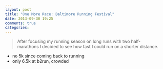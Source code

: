 ```yaml
---
layout: post
title: "One More Race: Baltimore Running Festival"
date: 2013-09-30 19:25
comments: true
categories: 
---
```

> After focusing my running season on long runs with two half-marathons I decided to see how fast I could run on a shorter distance.

 * no 5k since coming back to running
 * only 6.5k at b2run, crowded
